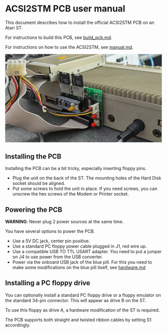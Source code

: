 ACSI2STM PCB user manual
========================

This document describes how to install the official ACSI2STM PCB on an Atari ST.

For instructions to build this PCB, see [build_pcb.md](build_pcb.md).

For instructions on how to use the ACSI2STM, see [manual.md](manual.md).

![Picture of a fully installed unit](images/unit_installed.jpg)


Installing the PCB
------------------

Installing the PCB can be a bit tricky, especially inserting floppy pins.

* Plug the unit on the back of the ST. The mounting holes of the Hard Disk
  socket should be aligned.
* Put some screws to hold the unit in place.
  If you need screws, you can unscrew the hex screws of the Modem or Printer
  socket.


Powering the PCB
----------------

**WARNING**: Never plug 2 power sources at the same time.

You have several options to power the PCB.

* Use a 5V DC jack, center pin positive.
* Use a standard PC floppy power cable plugged in J1, red wire up.
* Use a compatible USB TO TTL USART adapter. You need to put a jumper on J4 to
  use power from the USB converter.
* Power via the onboard USB jack of the blue pill. For this you need to make
  some modifications on the blue pill itself, see [hardware.md](hardware.md)


Installing a PC floppy drive
----------------------------

You can optionally install a standard PC floppy drive or a floppy emulator on
the standard 34-pin connector. This will appear as drive B on the ST.

To use this floppy as drive A, a hardware modification of the ST is required.

The PCB supports both straight and twisted ribbon cables by setting S1
accordingly.

